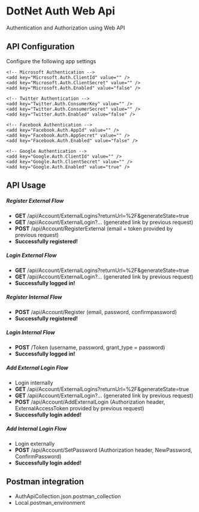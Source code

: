 # DotNet Auth Web Api
Authentication and Authorization using Web API

## API Configuration
Configure the following app settings

    <!-- Microsoft Authentication -->
    <add key="Microsoft.Auth.ClientId" value="" />
    <add key="Microsoft.Auth.ClientSecret" value="" />
    <add key="Microsoft.Auth.Enabled" value="false" />

    <!-- Twitter Authentication -->
    <add key="Twitter.Auth.ConsumerKey" value="" />
    <add key="Twitter.Auth.ConsumerSecret" value="" />
    <add key="Twitter.Auth.Enabled" value="false" />

    <!-- Facebook Authentication -->
    <add key="Facebook.Auth.AppId" value="" />
    <add key="Facebook.Auth.AppSecret" value="" />
    <add key="Facebook.Auth.Enabled" value="false" />

    <!-- Google Authentication -->
    <add key="Google.Auth.ClientId" value="" />
    <add key="Google.Auth.ClientSecret" value="" />
    <add key="Google.Auth.Enabled" value="true" />

## API Usage

##### Register External Flow
- **GET** /api/Account/ExternalLogins?returnUrl=%2F&generateState=true
- **GET** /api/Account/ExternalLogin?... (generated link by previous request)
- **POST** /api/Account/RegisterExternal (email + token provided by previous request)
- **Successfully registered!**

##### Login External Flow
- **GET** /api/Account/ExternalLogins?returnUrl=%2F&generateState=true
- **GET** /api/Account/ExternalLogin?... (generated link by previous request)
- **Successfully logged in!**

##### Register Internal Flow
- **POST** /api/Account/Register (email, password, confirmpassword)
- **Successfully registered!**

##### Login Internal Flow
- **POST** /Token (username, password, grant_type = password)
- **Successfully logged in!**

##### Add External Login Flow
- Login internally
- **GET** /api/Account/ExternalLogins?returnUrl=%2F&generateState=true
- **GET** /api/Account/ExternalLogin?... (generated link by previous request)
- **POST** /api/Account/AddExternalLogin (Authorization header, ExternalAccessToken provided by previous request)
- **Successfully login added!**

##### Add Internal Login Flow
- Login externally
- **POST** /api/Account/SetPassword (Authorization header, NewPassword, ConfirmPassword)
- **Successfully login added!**

## Postman integration
- AuthApiCollection.json.postman_collection
- Local.postman_environment